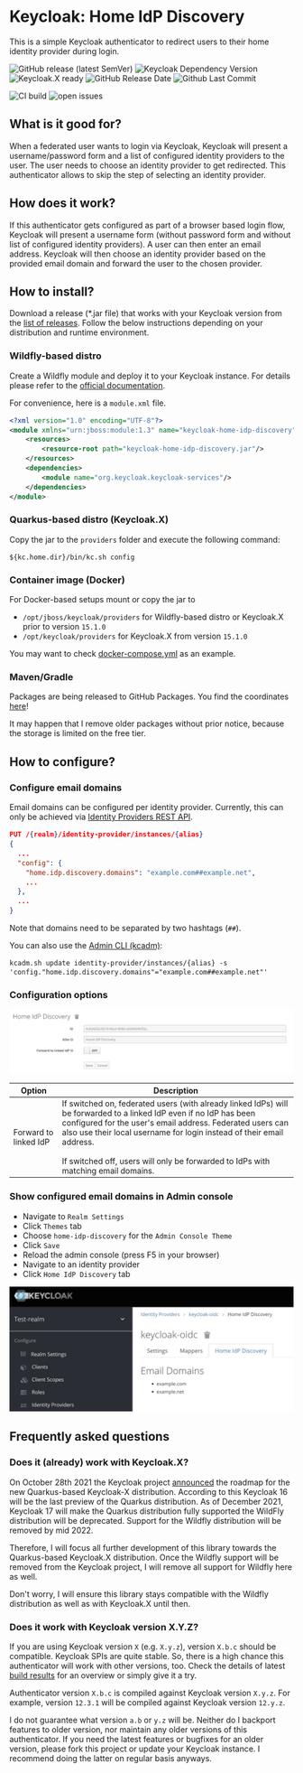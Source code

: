 # Keycloak: Home IdP Discovery

This is a simple Keycloak authenticator to redirect users to their home identity provider during login.

![GitHub release (latest SemVer)](https://img.shields.io/github/v/release/sventorben/keycloak-home-idp-discovery?sort=semver)
![Keycloak Dependency Version](https://img.shields.io/badge/Keycloak-16.1.0-blue)
![Keycloak.X ready](https://img.shields.io/badge/%E2%AD%90%20Keycloak.X%20%E2%AD%90-ready%20-blue)
![GitHub Release Date](https://img.shields.io/github/release-date-pre/sventorben/keycloak-home-idp-discovery)
![Github Last Commit](https://img.shields.io/github/last-commit/sventorben/keycloak-home-idp-discovery)

![CI build](https://github.com/sventorben/keycloak-home-idp-discovery/actions/workflows/buildAndTest.yml/badge.svg)
![open issues](https://img.shields.io/github/issues/sventorben/keycloak-home-idp-discovery)

## What is it good for?

When a federated user wants to login via Keycloak, Keycloak will present a username/password form and a list of configured identity providers to the user. The user needs to choose an identity provider to get redirected.
This authenticator allows to skip the step of selecting an identity provider.

## How does it work?

If this authenticator gets configured as part of a browser based login flow, Keycloak will present a username form (without password form and without list of configured identity providers).
A user can then enter an email address. Keycloak will then choose an identity provider based on the provided email domain and forward the user to the chosen provider.

## How to install?

Download a release (*.jar file) that works with your Keycloak version from the [list of releases](https://github.com/sventorben/keycloak-home-idp-discovery/releases).
Follow the below instructions depending on your distribution and runtime environment.

### Wildfly-based distro

Create a Wildfly module and deploy it to your Keycloak instance. For details please refer to the [official documentation](https://www.keycloak.org/docs/latest/server_development/#register-a-provider-using-modules).

For convenience, here is a `module.xml` file.
```xml
<?xml version="1.0" encoding="UTF-8"?>
<module xmlns="urn:jboss:module:1.3" name="keycloak-home-idp-discovery">
    <resources>
        <resource-root path="keycloak-home-idp-discovery.jar"/>
    </resources>
    <dependencies>
        <module name="org.keycloak.keycloak-services"/>
    </dependencies>
</module>
```

### Quarkus-based distro (Keycloak.X)

Copy the jar to the `providers` folder and execute the following command:

```shell
${kc.home.dir}/bin/kc.sh config
```

### Container image (Docker)

For Docker-based setups mount or copy the jar to
- `/opt/jboss/keycloak/providers` for Wildfly-based distro or Keycloak.X prior to version `15.1.0`
- `/opt/keycloak/providers` for Keycloak.X from version `15.1.0`

You may want to check [docker-compose.yml](docker-compose.yml) as an example.

### Maven/Gradle

Packages are being released to GitHub Packages. You find the coordinates [here](https://github.com/sventorben/keycloak-home-idp-discovery/packages/1112199/versions)!

It may happen that I remove older packages without prior notice, because the storage is limited on the free tier.


## How to configure?

### Configure email domains

Email domains can be configured per identity provider. Currently, this can only be achieved via [Identity Providers REST API](https://www.keycloak.org/docs-api/15.0/rest-api/index.html#_identity_providers_resource).
```json
PUT /{realm}/identity-provider/instances/{alias}
{
  ...
  "config": {
    "home.idp.discovery.domains": "example.com##example.net",
    ...
  },
  ...
}
```

Note that domains need to be separated by two hashtags (`##`).

You can also use the [Admin CLI (kcadm)](https://www.keycloak.org/docs/latest/server_admin/#identity-provider-operations):
```shell
kcadm.sh update identity-provider/instances/{alias} -s 'config."home.idp.discovery.domains"="example.com##example.net"'
```

### Configuration options

![Authenticator configuration](docs/images/authenticator-config.jpg)

| Option | Description |
| --- | --- |
| Forward to linked IdP | If switched on, federated users (with already linked IdPs) will be forwarded to a linked IdP even if no IdP has been configured for the user's email address. Federated users can also use their local username for login instead of their email address.<br><br> If switched off, users will only be forwarded to IdPs with matching email domains. |

### Show configured email domains in Admin console
* Navigate to `Realm Settings`
* Click `Themes` tab
* Choose `home-idp-discovery` for the `Admin Console Theme`
* Click `Save`
* Reload the admin console (press F5 in your browser)
* Navigate to an identity provider
* Click `Home IdP Discovery` tab

![View email domains](docs/images/view-idp-email-domains.jpg)

## Frequently asked questions

### Does it (already) work with Keycloak.X?
On October 28th 2021 the Keycloak project [announced](https://www.keycloak.org/2021/10/keycloak-x-update) the roadmap for the new Quarkus-based Keycloak-X distribution.
According to this Keycloak 16 will be the last preview of the Quarkus distribution. As of December 2021, Keycloak 17 will make the Quarkus distribution fully supported the WildFly distribution will be deprecated.
Support for the Wildfly distribution will be removed by mid 2022.

Therefore, I will focus all further development of this library towards the Quarkus-based Keycloak.X distribution.
Once the Wildfly support will be removed from the Keycloak project, I will remove all support for Wildfly here as well.

Don't worry, I will ensure this library stays compatible with the Wildfly distribution as well as with Keycloak.X until then.

### Does it work with Keycloak version X.Y.Z?

If you are using Keycloak version `X` (e.g. `X.y.z`), version `X.b.c` should be compatible.
Keycloak SPIs are quite stable. So, there is a high chance this authenticator will work with other versions, too. Check the details of latest [build results](https://github.com/sventorben/keycloak-home-idp-discovery/actions/workflows/buildAndTest.yml) for an overview or simply give it a try.

Authenticator version `X.b.c` is compiled against Keycloak version `X.y.z`. For example, version `12.3.1` will be compiled against Keycloak version `12.y.z`.

I do not guarantee what version `a.b` or `y.z` will be. Neither do I backport features to older version, nor maintain any older versions of this authenticator. If you need the latest features or bugfixes for an older version, please fork this project or update your Keycloak instance. I recommend doing the latter on regular basis anyways.
